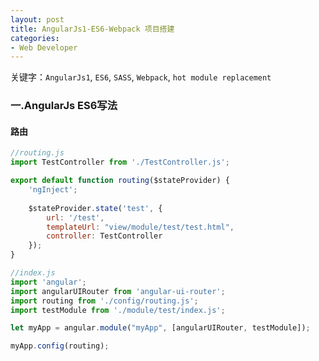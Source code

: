 ```yaml
---
layout: post
title: AngularJs1-ES6-Webpack 项目搭建
categories:
- Web Developer
---
```


关键字：`AngularJs1`, `ES6`, `SASS`, `Webpack`, `hot module replacement`

### 一.AngularJs ES6写法

#### 路由

```javascript
//routing.js
import TestController from './TestController.js';

export default function routing($stateProvider) {
	'ngInject';
	
    $stateProvider.state('test', {
        url: '/test',
        templateUrl: "view/module/test/test.html",
        controller: TestController
    });
}

//index.js
import 'angular';
import angularUIRouter from 'angular-ui-router';
import routing from './config/routing.js';
import testModule from './module/test/index.js';

let myApp = angular.module("myApp", [angularUIRouter, testModule]);

myApp.config(routing);
```
	





